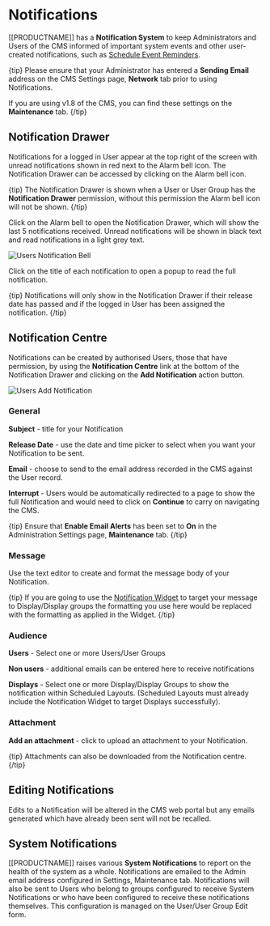 <!--toc=users-->

# Notifications

[[PRODUCTNAME]] has a **Notification System** to keep Administrators and Users of the CMS informed of important system events and other user-created notifications, such as [Schedule Event Reminders](scheduling_events.html#reminders).

{tip}
Please ensure that your Administrator has entered a **Sending Email** address on the CMS Settings page, **Network** tab prior to using Notifications.

If you are using v1.8 of the CMS,  you can find these settings on the **Maintenance** tab.
{/tip}

## Notification Drawer

Notifications for a logged in User appear at the top right of the screen with unread notifications shown in red next to the Alarm bell icon. The Notification Drawer can be accessed by clicking on the Alarm bell icon.

{tip}
The Notification Drawer is shown when a User or User Group has the **Notification Drawer** permission, without this permission the Alarm bell icon will not be shown.
{/tip}

Click on the Alarm bell to open the Notification Drawer, which will show the last 5 notifications received. Unread notifications will be shown in black text and read notifications in a light grey text.

![Users Notification Bell](img/users_notification_bell.png)

Click on the title of each notification to open a popup to read the full notification.

{tip}
Notifications will only show in the Notification Drawer if their release date has passed and if the logged in User has been assigned the notification.
{/tip}

## Notification Centre

Notifications can be created by authorised Users, those that have permission, by using the **Notification Centre** link at the bottom of the Notification Drawer and clicking on the **Add Notification** action button.

![Users Add Notification](img/users_notification_add_general.png)



### General

**Subject** - title for your Notification

**Release Date** -  use the date and time picker to select when you want your Notification to be sent.

**Email** - choose to send to the email address recorded in the CMS against the User record. 

**Interrupt** - Users would be automatically redirected to a page to show the full Notification and would need to click on **Continue** to carry on navigating the CMS.

{tip}
Ensure that **Enable Email Alerts** has been set to **On** in the Administration Settings page, **Maintenance** tab.
{/tip}

### Message

Use the text editor to create and format the message body of your Notification. 

{tip}
If you are going to use the [Notification Widget](media_module_notifications.html) to target your message to Display/Display groups the formatting you use here would be replaced with the formatting as applied in the Widget.
{/tip}

### Audience

**Users** - Select one or more Users/User Groups

**Non users** - additional emails can be entered here to receive notifications

**Displays** - Select one or more Display/Display Groups to show the notification within Scheduled Layouts. (Scheduled Layouts must already include the Notification Widget to target Displays successfully).

### Attachment

**Add an attachment** - click to upload an attachment to your Notification.

{tip}
Attachments can also be downloaded from the Notification centre.
{/tip}

## Editing Notifications

Edits to a Notification will be altered in the CMS web portal but any emails generated which have already been sent will not be recalled.

## System Notifications

[[PRODUCTNAME]] raises various **System Notifications** to report on the health of the system as a whole. Notifications are emailed to the Admin email address configured in Settings, Maintenance tab. Notifications will also be sent to Users who belong to groups configured to receive System Notifications or who have been configured to receive these notifications themselves. This configuration is managed on the User/User Group Edit form.